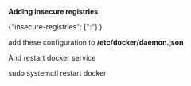
<b>Adding insecure registries</b>

    
  {"insecure-registries": ["<ip>:<port>"]
    }

 add these configuration to <b>/etc/docker/daemon.json</b>



And restart docker service

sudo systemctl restart docker

